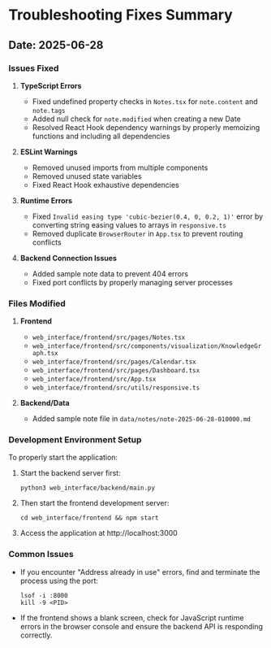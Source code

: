 # Troubleshooting Fixes Summary

## Date: 2025-06-28

### Issues Fixed

1. **TypeScript Errors**
   - Fixed undefined property checks in `Notes.tsx` for `note.content` and `note.tags`
   - Added null check for `note.modified` when creating a new Date
   - Resolved React Hook dependency warnings by properly memoizing functions and including all dependencies

2. **ESLint Warnings**
   - Removed unused imports from multiple components
   - Removed unused state variables
   - Fixed React Hook exhaustive dependencies

3. **Runtime Errors**
   - Fixed `Invalid easing type 'cubic-bezier(0.4, 0, 0.2, 1)'` error by converting string easing values to arrays in `responsive.ts`
   - Removed duplicate `BrowserRouter` in `App.tsx` to prevent routing conflicts

4. **Backend Connection Issues**
   - Added sample note data to prevent 404 errors
   - Fixed port conflicts by properly managing server processes

### Files Modified

1. **Frontend**
   - `web_interface/frontend/src/pages/Notes.tsx`
   - `web_interface/frontend/src/components/visualization/KnowledgeGraph.tsx`
   - `web_interface/frontend/src/pages/Calendar.tsx`
   - `web_interface/frontend/src/pages/Dashboard.tsx`
   - `web_interface/frontend/src/App.tsx`
   - `web_interface/frontend/src/utils/responsive.ts`

2. **Backend/Data**
   - Added sample note file in `data/notes/note-2025-06-28-010000.md`

### Development Environment Setup

To properly start the application:

1. Start the backend server first:
   ```
   python3 web_interface/backend/main.py
   ```

2. Then start the frontend development server:
   ```
   cd web_interface/frontend && npm start
   ```

3. Access the application at http://localhost:3000

### Common Issues

- If you encounter "Address already in use" errors, find and terminate the process using the port:
  ```
  lsof -i :8000
  kill -9 <PID>
  ```

- If the frontend shows a blank screen, check for JavaScript runtime errors in the browser console and ensure the backend API is responding correctly. 